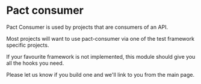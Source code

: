 Pact consumer
=============

Pact Consumer is used by projects that are consumers of an API.

Most projects will want to use pact-consumer via one of the test framework specific projects.

If your favourite framework is not implemented, this module should give you all the hooks you need.

Please let us know if you build one and we'll link to you from the main page.
